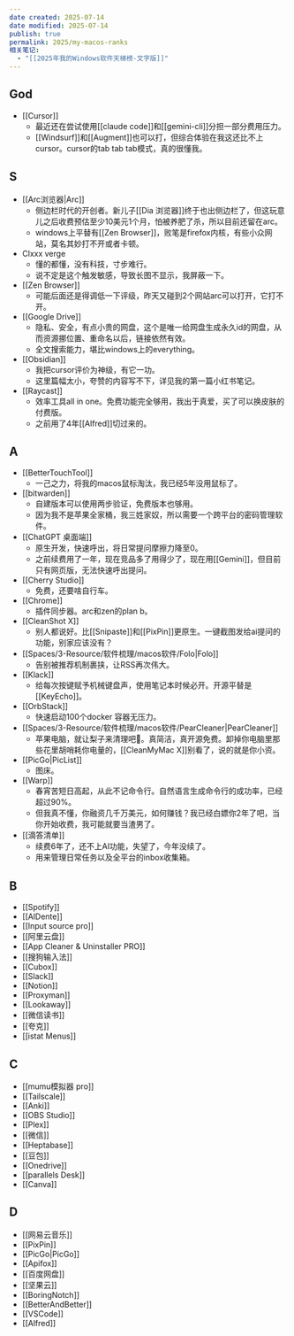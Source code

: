 ```yaml
---
date created: 2025-07-14
date modified: 2025-07-14
publish: true
permalink: 2025/my-macos-ranks
相关笔记:
  - "[[2025年我的Windows软件天梯榜-文字版]]"
---
```


## God

- [[Cursor]]
	- 最近还在尝试使用[[claude code]]和[[gemini-cli]]分担一部分费用压力。
	- [[Windsurf]]和[[Augment]]也可以打，但综合体验在我这还比不上cursor。cursor的tab tab tab模式，真的很懂我。

## S

- [[Arc浏览器|Arc]]
	- 侧边栏时代的开创者。新儿子[[Dia 浏览器]]终于也出侧边栏了，但这玩意儿之后收费预估至少10美元1个月，怕被养肥了杀，所以目前还留在arc。
	- windows上平替有[[Zen Browser]]，败笔是firefox内核，有些小众网站，莫名其妙打不开或者卡顿。
- Clxxx verge
	- 懂的都懂，没有科技，寸步难行。
	- 说不定是这个触发敏感，导致长图不显示，我屏蔽一下。
- [[Zen Browser]]
	- 可能后面还是得调低一下评级，昨天又碰到2个网站arc可以打开，它打不开。
- [[Google Drive]]
	- 隐私、安全，有点小贵的网盘，这个是唯一给网盘生成永久id的网盘，从而资源挪位置、重命名以后，链接依然有效。
	- 全文搜索能力，堪比windows上的everything。
- [[Obsidian]]
	- 我把cursor评价为神级，有它一功。
	- 这里篇幅太小，夸赞的内容写不下，详见我的第一篇小红书笔记。
- [[Raycast]]
	- 效率工具all in one。免费功能完全够用，我出于真爱，买了可以换皮肤的付费版。
	- 之前用了4年[[Alfred]]切过来的。

## A

- [[BetterTouchTool]]
	- 一己之力，将我的macos鼠标淘汰，我已经5年没用鼠标了。
- [[bitwarden]]
	- 自建版本可以使用两步验证，免费版本也够用。
	- 因为我不是苹果全家桶，我三姓家奴，所以需要一个跨平台的密码管理软件。
- [[ChatGPT 桌面端]]
	- 原生开发，快速呼出，将日常提问摩擦力降至0。
	- 之前续费用了一年，现在竞品多了用得少了，现在用[[Gemini]]，但目前只有网页版，无法快速呼出提问。
- [[Cherry Studio]]
	- 免费，还要啥自行车。
- [[Chrome]]
	- 插件同步器。arc和zen的plan b。
- [[CleanShot X]]
	- 别人都说好。比[[Snipaste]]和[[PixPin]]更原生。一键截图发给ai提问的功能，别家应该没有？
- [[Spaces/3-Resource/软件梳理/macos软件/Folo|Folo]]
	- 告别被推荐机制裹挟，让RSS再次伟大。
- [[Klack]]
	- 给每次按键赋予机械键盘声，使用笔记本时候必开。开源平替是[[KeyEcho]]。
- [[OrbStack]]
	- 快速启动100个docker 容器无压力。
- [[Spaces/3-Resource/软件梳理/macos软件/PearCleaner|PearCleaner]]
	- 苹果电脑，就让梨子来清理吧🍐。真简洁，真开源免费。卸掉你电脑里那些花里胡哨耗你电量的，[[CleanMyMac X]]别看了，说的就是你小资。
- [[PicGo|PicList]]
	- 图床。
- [[Warp]]
	- 春宵苦短日高起，从此不记命令行。自然语言生成命令行的成功率，已经超过90%。
	- 但我真不懂，你融资几千万美元，如何赚钱？我已经白嫖你2年了吧，当你开始收费，我可能就要当渣男了。
- [[滴答清单]]
	- 续费6年了，还不上AI功能，失望了，今年没续了。
	- 用来管理日常任务以及全平台的inbox收集箱。

## B

- [[Spotify]]
- [[AlDente]]
- [[Input source pro]]
- [[阿里云盘]]
- [[App Cleaner & Uninstaller PRO]]
- [[搜狗输入法]]
- [[Cubox]]
- [[Slack]]
- [[Notion]]
- [[Proxyman]]
- [[Lookaway]]
- [[微信读书]]
- [[夸克]]
- [[istat Menus]]

## C

- [[mumu模拟器 pro]]
- [[Tailscale]]
- [[Anki]]
- [[OBS Studio]]
- [[Plex]]
- [[微信]]
- [[Heptabase]]
- [[豆包]]
- [[Onedrive]]
- [[parallels Desk]]
- [[Canva]]

## D

- [[网易云音乐]]
- [[PixPin]]
- [[PicGo|PicGo]]
- [[Apifox]]
- [[百度网盘]]
- [[坚果云]]
- [[BoringNotch]]
- [[BetterAndBetter]]
- [[VSCode]]
- [[Alfred]]
